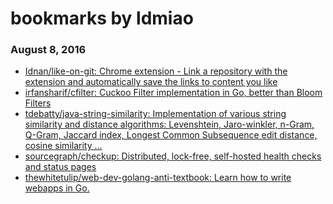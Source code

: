 # bookmarks by ldmiao

### August 8, 2016
- [Idnan/like-on-git: Chrome extension - Link a repository with the extension and automatically save the links to content you like](https://github.com/Idnan/like-on-git) 
- [irfansharif/cfilter: Cuckoo Filter implementation in Go, better than Bloom Filters](https://github.com/irfansharif/cfilter) 
- [tdebatty/java-string-similarity: Implementation of various string similarity and distance algorithms: Levenshtein, Jaro-winkler, n-Gram, Q-Gram, Jaccard index, Longest Common Subsequence edit distance, cosine similarity ...](https://github.com/tdebatty/java-string-similarity) 
- [sourcegraph/checkup: Distributed, lock-free, self-hosted health checks and status pages](https://github.com/sourcegraph/checkup) 
- [thewhitetulip/web-dev-golang-anti-textbook: Learn how to write webapps in Go.](https://github.com/thewhitetulip/web-dev-golang-anti-textbook) 
